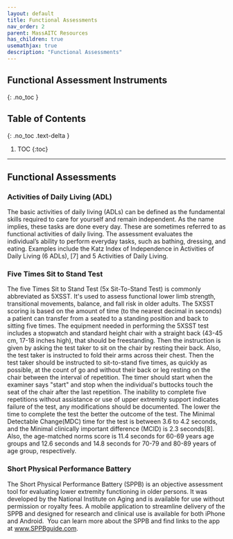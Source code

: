 ```yaml
---
layout: default
title: Functional Assessments
nav_order: 2
parent: MassAITC Resources
has_children: true
usemathjax: true
description: "Functional Assessments"
---
```

## Functional Assessment Instruments
{: .no_toc }

## Table of Contents
{: .no_toc .text-delta }

1. TOC
{:toc}
---

## Functional Assessments

### Activities of Daily Living (ADL)

The basic activities of daily living (ADLs) can be defined as the fundamental skills required to care for yourself and remain independent. As the name implies, these tasks are done every day. These are sometimes referred to as functional activities of daily living. The assessment evaluates the individual’s ability to perform everyday tasks, such as bathing, dressing, and eating. Examples include the Katz Index of Independence in Activities of Daily Living (6 ADLs), [7] and 5 Activities of Daily Living. 

### Five Times Sit to Stand Test

The five Times Sit to Stand Test (5x Sit-To-Stand Test) is commonly abbreviated as 5XSST. It's used to assess functional lower limb strength, transitional movements, balance, and fall risk in older adults. The 5XSST scoring is based on the amount of time (to the nearest decimal in seconds) a patient can transfer from a seated to a standing position and back to sitting five times. The equipment needed in performing the 5XSST test includes a stopwatch and standard height chair with a straight back (43-45 cm, 17-18 inches high), that should be freestanding. Then the instruction is given by asking the test taker to sit on the chair by resting their back. Also, the test taker is instructed to fold their arms across their chest. Then the test taker should be instructed to sit-to-stand five times, as quickly as possible, at the count of go and without their back or leg resting on the chair between the interval of repetition. The timer should start when the examiner says "start" and stop when the individual's buttocks touch the seat of the chair after the last repetition. The inability to complete five repetitions without assistance or use of upper extremity support indicates failure of the test, any modifications should be documented. The lower the time to complete the test the better the outcome of the test. The Minimal Detectable Change(MDC) time for the test is between 3.6 to 4.2 seconds, and the Minimal clinically important difference (MCID) is 2.3 seconds[8]. Also, the age-matched norms score is 11.4 seconds for 60-69 years age groups and 12.6 seconds and 14.8 seconds for 70-79 and 80-89 years of age group, respectively.

### Short Physical Performance Battery

The Short Physical Performance Battery (SPPB) is an objective assessment tool for evaluating lower extremity functioning in older persons. It was developed by the National Institute on Aging and is available for use without permission or royalty fees. A mobile application to streamline delivery of the SPPB and designed for research and clinical use is available for both iPhone and Android.  You can learn more about the SPPB and find links to the app at www.SPPBguide.com.



